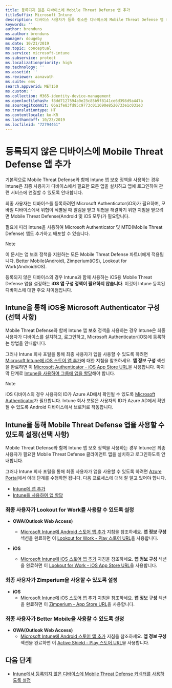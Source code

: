 ```yaml
---
title: 등록되지 않은 디바이스에 Mobile Threat Defense 앱 추가
titleSuffix: Microsoft Intune
description: 디바이스 사용자가 등록 취소한 디바이스에 Mobile Threat Defense 앱 추가
keywords: ''
author: brenduns
ms.author: brenduns
manager: dougeby
ms.date: 10/21/2019
ms.topic: conceptual
ms.service: microsoft-intune
ms.subservice: protect
ms.localizationpriority: high
ms.technology: ''
ms.assetid: ''
ms.reviewer: aanavath
ms.suite: ems
search.appverid: MET150
ms.custom: ''
ms.collection: M365-identity-device-management
ms.openlocfilehash: f8dd7127594a0e23c85b9f8141ce6d398d9a447a
ms.sourcegitcommit: 06a1fe83fd95c9773c011690e8520733e1c031e3
ms.translationtype: HT
ms.contentlocale: ko-KR
ms.lasthandoff: 10/23/2019
ms.locfileid: "72794461"
---
```

# <a name="add-mobile-threat-defense-apps-to-unenrolled-devices"></a>등록되지 않은 디바이스에 Mobile Threat Defense 앱 추가

기본적으로 Mobile Threat Defense와 함께 Intune 앱 보호 정책을 사용하는 경우 Intune은 최종 사용자가 디바이스에서 필요한 모든 앱을 설치하고 앱에 로그인하여 관련 서비스에 연결할 수 있도록 안내합니다.

최종 사용자는 디바이스를 등록하려면 Microsoft Authenticator(iOS)가 필요하며, 모바일 디바이스에서 위협이 식별될 때 알림을 받고 위협을 해결하기 위한 지침을 받으려면 Mobile Threat Defense(Android 및 iOS 모두)가 필요합니다.

필요에 따라 Intune을 사용하여 Microsoft Authenticator 및 MTD(Mobile Threat Defense) 앱도 추가하고 배포할 수 있습니다.

> [!NOTE] 
> 이 문서는 앱 보호 정책을 지원하는 모든 Mobile Threat Defense 파트너에게 적용됩니다. Better Mobile(Android), Zimperium(iOS), Lookout for Work(Android/iOS).
> 
> 등록되지 않은 디바이스의 경우 Intune과 함께 사용하는 iOS용 Mobile Threat Defense 앱을 설정하는 **iOS 앱 구성 정책이 필요하지 않습니다**. 이것이 Intune 등록된 디바이스에 대한 주요 차이점입니다. 

## <a name="configure-microsoft-authenticator-for-ios-via-intune-optional"></a>Intune을 통해 iOS용 Microsoft Authenticator 구성(선택 사항)
Mobile Threat Defense와 함께 Intune 앱 보호 정책을 사용하는 경우 Intune은 최종 사용자가 디바이스를 설치하고, 로그인하고, Microsoft Authenticator(iOS)에 등록하는 방법을 안내합니다.

그러나 Intune 회사 포털을 통해 최종 사용자가 앱을 사용할 수 있도록 하려면 [Microsoft Intune에 iOS 스토어 앱 추가](../apps/store-apps-ios.md)에 대한 지침을 참조하세요. **앱 정보 구성** 섹션을 완료하면 이 [Microsoft Authenticator - iOS App Store URL](https://itunes.apple.com/us/app/microsoft-authenticator/id983156458?mt=8)을 사용합니다. 마지막 단계로 [Intune을 사용하여 그룹에 앱을 할당](../apps/apps-deploy.md)해야 합니다.

> [!NOTE] 
> iOS 디바이스의 경우 사용자의 ID가 Azure AD에서 확인될 수 있도록 [Microsoft Authenticator](https://docs.microsoft.com/azure/multi-factor-authentication/end-user/microsoft-authenticator-app-how-to)가 필요합니다. Intune 회사 포털은 사용자의 ID가 Azure AD에서 확인될 수 있도록 Android 디바이스에서 브로커로 작동합니다.

## <a name="making-mobile-threat-defense-apps-available-via-intune-optional"></a>Intune을 통해 Mobile Threat Defense 앱을 사용할 수 있도록 설정(선택 사항)
Mobile Threat Defense와 함께 Intune 앱 보호 정책을 사용하는 경우 Intune은 최종 사용자가 필요한 Mobile Threat Defense 클라이언트 앱을 설치하고 로그인하도록 안내합니다. 

그러나 Intune 회사 포털을 통해 최종 사용자가 앱을 사용할 수 있도록 하려면 [Azure Portal](https://portal.azure.com/)에서 아래 단계를 수행하면 됩니다. 다음 프로세스에 대해 잘 알고 있어야 합니다.

- [Intune에 앱 추가](../apps/apps-add.md)
- [Intune을 사용하여 앱 할당](../apps/apps-deploy.md)

### <a name="making-lookout-for-work-available-to-end-users"></a>최종 사용자가 Lookout for Work를 사용할 수 있도록 설정
- **OWA(Outlook Web Access)**  
  - [Microsoft Intune에 Android 스토어 앱 추가](../apps/store-apps-android.md) 지침을 참조하세요. **앱 정보 구성** 섹션을 완료하면 이 [Lookout for Work - Play 스토어 URL](https://play.google.com/store/apps/details?id=com.lookout.enterprise)을 사용합니다.

- **iOS**
  - [Microsoft Intune에 iOS 스토어 앱 추가](../apps/store-apps-ios.md) 지침을 참조하세요. **앱 정보 구성** 섹션을 완료하면 이 [Lookout for Work - iOS App Store URL](https://itunes.apple.com/us/app/lookout-for-work/id997193468?mt=8)을 사용합니다.

<!-- ### Making Symantec Endpoint Protection Mobile available to end users
- **Android**
  - See the instructions for [adding Android store apps to Microsoft Intune](../apps/store-apps-android.md). When completing the **Configure app information** section, use this [SEP Mobile app store URL](https://play.google.com/store/apps/details?id=com.skycure.skycure). For **Minimum operating system**, select **Android 4.0 (Ice Cream Sandwich)**.

- **iOS**
  - See the instructions for [adding iOS store apps to Microsoft Intune](../apps/store-apps-ios.md). Use this [SEP Mobile - App Store URL](https://itunes.apple.com/us/app/skycure/id695620821?mt=8) when completing the **Configure app information** section.

### Making Check Point SandBlast Mobile available to end users
- **Android**  
  - See the instructions for [adding Android store apps to Microsoft Intune](../apps/store-apps-android.md). Use this [Check Point SandBlast Mobile - Play Store URL](https://play.google.com/store/apps/details?id=com.lacoon.security.fox) when completing the **Configure app information** section. 

- **iOS**
  - See the instructions for [adding iOS store apps to Microsoft Intune](../apps/store-apps-ios.md). Use this [Check Point SandBlast Mobile - App Store URL](https://apps.apple.com/us/app/sandblast-mobile-protect/id1006390797) when completing the **Configure app information** section. -->

### <a name="making-zimperium-available-to-end-users"></a>최종 사용자가 Zimperium을 사용할 수 있도록 설정
<!-- - **Android**
  - See the instructions for [adding Android store apps to Microsoft Intune](../apps/store-apps-android.md). Use this [Zimperium - Play Store URL](https://play.google.com/store/apps/details?id=com.zimperium.zips&hl=en) when completing the **Configure app information** section. -->
- **iOS**
  - [Microsoft Intune에 iOS 스토어 앱 추가](../apps/store-apps-ios.md) 지침을 참조하세요. **앱 정보 구성** 섹션을 완료하면 이 [Zimperium - App Store URL](https://itunes.apple.com/us/app/zimperium-zips/id1030924459?mt=8)을 사용합니다.
 
<!-- ### Making Pradeo available to end users
- **Android**
  - See the instructions for [adding Android store apps to Microsoft Intune](../apps/store-apps-android.md). Use this [Pradeo - Play Store URL](https://play.google.com/store/apps/details?id=net.pradeo.service&hl=en_US) when completing the **Configure app information** section.

- **iOS**
  - See the instructions for [adding iOS store apps to Microsoft Intune](../apps/store-apps-ios.md). Use this [Pradeo - App Store URL](https://itunes.apple.com/us/app/pradeo-agent/id547979360?mt=8) when completing the **Configure app information** section. -->

### <a name="making-better-mobile-available-to-end-users"></a>최종 사용자가 Better Mobile을 사용할 수 있도록 설정 
- **OWA(Outlook Web Access)**
  - [Microsoft Intune에 Android 스토어 앱 추가](../apps/store-apps-android.md) 지침을 참조하세요. **앱 정보 구성** 섹션을 완료하면 이 [Active Shield - Play 스토어 URL](https://play.google.com/store/apps/details?id=com.better.active.shield.enterprise)을 사용합니다.
<!-- - **iOS**
  - See the instructions for [adding iOS store apps to Microsoft Intune](../apps/store-apps-ios.md). Use this [ActiveShield - App Store URL](https://itunes.apple.com/us/app/activeshield/id980234260?mt=8&uo=4) when completing the **Configure app information** section. -->

<!-- ### Making Sophos available to end users
- **Android**
  - See the instructions for [adding Android store apps to Microsoft Intune](../apps/store-apps-android.md). Use this [Sophos - Play Store URL](https://play.google.com/store/apps/details?id=com.sophos.smsec) when completing the **Configure app information** section.

- **iOS**
  - See the instructions for [adding iOS store apps to Microsoft Intune](../apps/store-apps-ios.md). Use this [ActiveShield - App Store URL](https://itunes.apple.com/us/app/sophos-mobile-security/id1086924662?mt=8) when completing the **Configure app information** section.

### Making Wandera available to end users
- **Android**
  - See the instructions for [adding Android store apps to Microsoft Intune](../apps/store-apps-android.md). Use this [Wandera Mobile - Play Store URL](https://play.google.com/store/apps/details?id=com.wandera.android) when completing the **Configure app information** section. For **Minimum operating system**, select **Android 5.0**.

- **iOS**
  - See the instructions for [adding iOS store apps to Microsoft Intune](../apps/store-apps-ios.md). Use this [Wandera Mobile - - App Store URL](https://itunes.apple.com/app/wandera/id605469330) when completing the **Configure app information** section. -->

## <a name="next-steps"></a>다음 단계  

- [Intune에서 등록되지 않은 디바이스에 Mobile Threat Defense 커넥터를 사용하도록 설정](~/protect/mtd-enable-unenrolled-devices.md)

